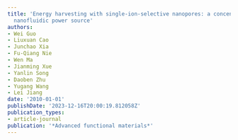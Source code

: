 ```yaml
---
title: 'Energy harvesting with single-ion-selective nanopores: a concentration-gradient-driven
  nanofluidic power source'
authors:
- Wei Guo
- Liuxuan Cao
- Junchao Xia
- Fu-Qiang Nie
- Wen Ma
- Jianming Xue
- Yanlin Song
- Daoben Zhu
- Yugang Wang
- Lei Jiang
date: '2010-01-01'
publishDate: '2023-12-16T20:00:19.812058Z'
publication_types:
- article-journal
publication: '*Advanced functional materials*'
---
```

